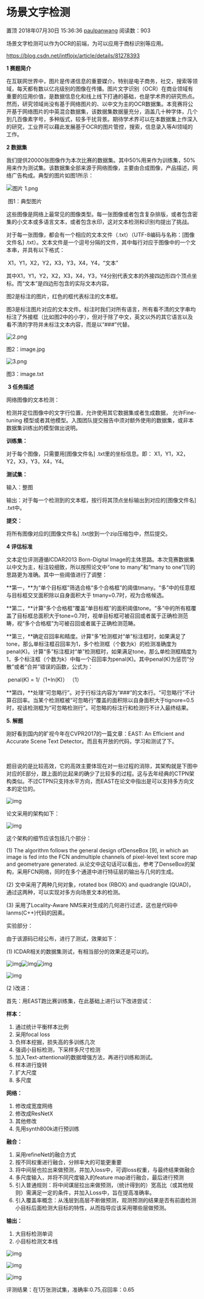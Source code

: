 # 场景文字检测

置顶 2018年07月30日 15:36:36 [paulpanwang](https://me.csdn.net/intflojx) 阅读数：903



场景文字检测可以作为OCR的前端，为可以应用于商标识别等应用。

<https://blog.csdn.net/intflojx/article/details/81278393>

**1 赛题简介**

在互联网世界中，图片是传递信息的重要媒介。特别是电子商务，社交，搜索等领域，每天都有数以亿兆级别的图像在传播。图片文字识别（OCR）在商业领域有重要的应用价值，是数据信息化和线上线下打通的基础，也是学术界的研究热点。然而，研究领域尚没有基于网络图片的、以中文为主的OCR数据集。本竞赛将公开基于网络图片的中英混合数据集，该数据集数据量充分，涵盖几十种字体，几个到几百像素字号，多种版式，较多干扰背景。期待学术界可以在本数据集上作深入的研究，工业界可以藉此发展基于OCR的图片管控，搜索，信息录入等AI领域的工作。

**2 数据集**

我们提供20000张图像作为本次比赛的数据集。其中50%用来作为训练集，50%用来作为测试集。该数据集全部来源于网络图像，主要由合成图像，产品描述，网络广告构成。典型的图片如图1所示：

![图片 1.png](https://work.alibaba-inc.com/aliwork_tfs/g01_alibaba-inc_com/tfscom/TB1fz1tXY9YBuNjy0FgXXcxcXXa.tfsprivate.png)

​                                                                                       图1：典型图片

这些图像是网络上最常见的图像类型。每一张图像或者包含复杂排版，或者包含密集的小文本或多语言文本，或者包含水印，这对文本检测和识别均提出了挑战。

对于每一张图像，都会有一个相应的文本文件（.txt）（UTF-8编码与名称：[图像文件名] .txt）。文本文件是一个逗号分隔的文件，其中每行对应于图像中的一个文本串，并具有以下格式：

​      X1，Y1，X2，Y2，X3，Y3，X4，Y4，“文本”

其中X1，Y1，Y2，X2，X3，X4，Y3，Y4分别代表文本的外接四边形四个顶点坐标。而“文本”是四边形包含的实际文本内容。

图2是标注的图片，红色的框代表标注的文本框。

图3是标注图片对应的文本文件。标注时我们对所有语言，所有看不清的文字串均标注了外接框（比如图2中的小字），但对于除了中文，英文以外的其它语言以及看不清的字符并未标注文本内容，而是以“###”代替。

![2.png](https://work.alibaba-inc.com/aliwork_tfs/g01_alibaba-inc_com/tfscom/TB1cnOqXVuWBuNjSspnXXX1NVXa.tfsprivate.png)

 

图2：image.jpg

![3.png](https://work.alibaba-inc.com/aliwork_tfs/g01_alibaba-inc_com/tfscom/TB1qF1sX7yWBuNjy0FpXXassXXa.tfsprivate.png)

图3：image.txt

​     **3 任务描述**

网络图像的文本检测：

检测并定位图像中的文字行位置，允许使用其它数据集或者生成数据， 允许Fine-tuning 模型或者其他模型。入围团队提交报告中须对额外使用的数据集，或非本数据集训练出的模型做出说明。

**训练集：**

对于每个图像，只需要用[图像文件名] .txt里的坐标信息。即： X1，Y1，X2，Y2，X3，Y3，X4，Y4。

**测试集：**

输入：整图

输出：对于每一个检测到的文本框，按行将其顶点坐标输出到对应的[图像文件名] .txt中。

**提交：**

将所有图像对应的[图像文件名] .txt放到一个zip压缩包中，然后提交。

**4 评估标准**

文本定位评测遵循ICDAR2013 Born-Digital Image的主体思路。本次竞赛数据集以中文为主，标注较细致，所以按照论文中“one to many”和“many to one”[1]的思路更为准确。其中一些阈值进行了调整：

**第一，**为“单个目标框”筛选合格“多个合格框”的阈值tmany。“多”中的任意框与目标框交叉面积除以自身面积大于 tmany=0.7时，视为合格候选。

**第二，**计算“多个合格框”覆盖“单目标框”的面积阈值tone。“多”中的所有框覆盖了目标框总面积大于tone=0.7时，视单目标框可被召回或者属于正确检测范畴，视“多个合格框”为可被召回或者属于正确检测范畴。

**第三，**确定召回率和精度。计算“多”检测框对“单”标注框时，如果满足了tone，那么单标注框召回率为1，多个检测框（个数为k）的检测准确度为penal(K)。计算“多”标注框对“单”检测框时，如果满足tone，那么单检测框精度为1，多个标注框（个数为k）中每一个召回率为penal(K)。其中penal(K)为惩罚“分散”或者“合并”错误的函数，公式为：

​                     penal(K) = 1/（1+ln(K)）               （1）

**第四，**处理“可忽略行”。对于行标注内容为“###”的文本行。“可忽略行”不计算召回率。当某个检测框被“可忽略行”覆盖的面积除以自身面积大于tignore=0.5时，视该检测框为“可忽略检测行”。可忽略的标注行和检测行不计入最终结果。

**5. 解题**

刚好看到国内的旷视今年在CVPR2017的一篇文章：EAST: An Efficient and Accurate Scene Text Detector。而且有开放的代码，学习和测试了下。

​      

​       题目说的是比较高效，它的高效主要体现在对一些过程的消除，其架构就是下图中对应的E部分，跟上面的比起来的确少了比较多的过程。这与去年经典的CTPN架构类似。不过CTPN只支持水平方向，而EAST在论文中指出是可以支持多方向文本的定位的。

![img](https://ai2-s2-public.s3.amazonaws.com/figures/2016-11-08/1c4b1de61db4393a413958316773c656f8676694/1-Figure2-1.png)

 

论文采用的架构如下：

![img](https://ai2-s2-public.s3.amazonaws.com/figures/2016-11-08/1c4b1de61db4393a413958316773c656f8676694/2-Figure3-1.png)

 

这个架构的细节应该包括几个部分：

(1) The algorithm follows the general design ofDenseBox [9], in which an image is fed into the FCN andmultiple channels of pixel-level text score map and geometryare generated. 从论文中这句话可以看出，参考了DenseBox的架构，采用FCN网络，同时在多个通道中进行特征层的输出与几何的生成。

(2) 文中采用了两种几何对象，rotated box (RBOX) and quadrangle (QUAD)，通过这两种，可以实现对多方向场景文本的检测。

(3) 采用了Locality-Aware NMS来对生成的几何进行过滤，这也是代码中lanms(C++)代码的因素。

实验部分：

由于该源码已经公布，进行了测试，效果如下：

(1) ICDAR相关的数据集测试，有相当部分的效果还是可以的。

![img](https://img-blog.csdn.net/20180730152607446?watermark/2/text/aHR0cHM6Ly9ibG9nLmNzZG4ubmV0L2ludGZsb2p4/font/5a6L5L2T/fontsize/400/fill/I0JBQkFCMA==/dissolve/70)![img](https://img-blog.csdn.net/20180730152659568?watermark/2/text/aHR0cHM6Ly9ibG9nLmNzZG4ubmV0L2ludGZsb2p4/font/5a6L5L2T/fontsize/400/fill/I0JBQkFCMA==/dissolve/70)![img](https://img-blog.csdn.net/20180730152717466?watermark/2/text/aHR0cHM6Ly9ibG9nLmNzZG4ubmV0L2ludGZsb2p4/font/5a6L5L2T/fontsize/400/fill/I0JBQkFCMA==/dissolve/70)

![img](https://img-blog.csdn.net/20180730153021586?watermark/2/text/aHR0cHM6Ly9ibG9nLmNzZG4ubmV0L2ludGZsb2p4/font/5a6L5L2T/fontsize/400/fill/I0JBQkFCMA==/dissolve/70)

(2 )改进：

首先：用EAST跑比赛训练集，在此基础上进行以下改进尝试：

**样本：**

1. 通过统计平衡样本比例
2. 采用focal loss
3. 负样本挖掘，损失高的多训练几次
4. 强调小目标检测，下采样多尺寸检测
5. 加入Text-attentional的数据增强方法，再进行训练和测试。
6. 样本进行旋转
7. 扩大尺度
8. 多尺度

**网络：**

1. 修改成宽度网络
2. 修改成ResNetX
3. 其他修改
4. 先用synth800k进行预训练

**融合：**

1. 采用refineNet的融合方式
2. 按不同权重进行融合，分辨率大的可能更重要
3. 将中间层也拉出来做预测，并加入loss中，可调loss权重，与最终结果做融合
4. 多尺度输入，并将不同尺度输入的feature map进行融合，最后进行预测
5. 引入普通规则：将中间谋层拉出来做预测，（统计得到的）宽高比（或其他规则）需满足一定的条件，并加入Loss中，旨在提高准确率。
6. 引入覆盖率概念：从浅层到高层不断做预测，观测预测的结果是否有前面检测小目标后面检测大目标的特性，从而指导应该采用哪些层做预测。

**输出：**

1. 大目标检测单词
2. 小目标检测文本线

![img](https://img-blog.csdn.net/20180730153058150?watermark/2/text/aHR0cHM6Ly9ibG9nLmNzZG4ubmV0L2ludGZsb2p4/font/5a6L5L2T/fontsize/400/fill/I0JBQkFCMA==/dissolve/70)

![img](https://img-blog.csdn.net/20180730152801823?watermark/2/text/aHR0cHM6Ly9ibG9nLmNzZG4ubmV0L2ludGZsb2p4/font/5a6L5L2T/fontsize/400/fill/I0JBQkFCMA==/dissolve/70)

![img](https://img-blog.csdn.net/20180730152947297?watermark/2/text/aHR0cHM6Ly9ibG9nLmNzZG4ubmV0L2ludGZsb2p4/font/5a6L5L2T/fontsize/400/fill/I0JBQkFCMA==/dissolve/70)

评测结果：在1万张测试集，准确率:0.75,召回率：0.65 